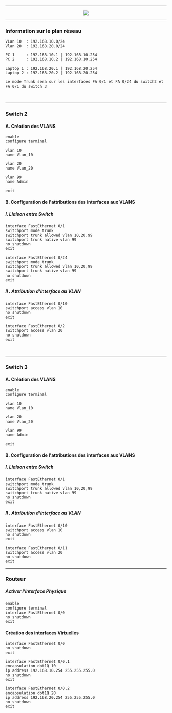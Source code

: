 -----------------------------------------------------------------------------------------------------------------------------------------------

<p align ='center'>
  <a href="https://www.it-connect.fr/mise-en-place-de-vlans-et-de-routage-inter-vlans/comment-page-3/#comment-224892">
    <img src='https://user-images.githubusercontent.com/35907/227744660-e51df597-ba58-4fe8-ac26-cf169eacb185.png'>
  </a>
</p>

-----------------------------------------------------------------------------------------------------------------------------------------------
### Information sur le plan réseau
```
VLan 10  : 192.168.10.0/24
Vlan 20  : 192.168.20.0/24

PC 1     : 192.168.10.1 | 192.168.10.254
PC 2     : 192.168.10.2 | 192.168.10.254

Laptop 1 : 192.168.20.1 | 192.168.20.254
Laptop 2 : 192.168.20.2 | 192.168.20.254

Le mode Trunk sera sur les interfaces FA 0/1 et FA 0/24 du switch2 et FA 0/1 du switch 3
```

<br />


-----------------------------------------------------------------------------------------------------------------------------------------------
### Switch 2

#### A. Création des VLANS 
```
enable
configure terminal

vlan 10
name Vlan_10

vlan 20
name Vlan_20

vlan 99
name Admin

exit
```


#### B. Configuration de l'attributions des interfaces aux VLANS
##### I. Liaison entre Switch
```
interface FastEthernet 0/1
switchport mode trunk
switchport trunk allowed vlan 10,20,99
switchport trunk native vlan 99
no shutdown
exit

interface FastEthernet 0/24
switchport mode trunk
switchport trunk allowed vlan 10,20,99
switchport trunk native vlan 99
no shutdown
exit
```

##### II . Attribution d'interface au VLAN
```
interface FastEthernet 0/10
switchport access vlan 10
no shutdown
exit

interface FastEthernet 0/2
switchport access vlan 20
no shutdown
exit
```


<br />

-----------------------------------------------------------------------------------------------------------------------------------------------
### Switch 3

#### A. Création des VLANS 
```
enable
configure terminal

vlan 10
name Vlan_10

vlan 20
name Vlan_20

vlan 99
name Admin

exit
```

#### B. Configuration de l'attributions des interfaces aux VLANS
##### I. Liaison entre Switch
```
interface FastEthernet 0/1
switchport mode trunk
switchport trunk allowed vlan 10,20,99
switchport trunk native vlan 99
no shutdown
exit
```

##### II . Attribution d'interface au VLAN
```
interface FastEthernet 0/10
switchport access vlan 10
no shutdown
exit

interface FastEthernet 0/11
switchport access vlan 20
no shutdown
exit
```

-----------------------------------------------------------------------------------------------------------------------------------------------
### Routeur

##### Activer l'interface Physique
```
enable
configure terminal
interface FastEthernet 0/0
no shutdown
exit
```

#### Création des interfaces Virtuelles
```
interface FastEthernet 0/0
no shutdown
exit

interface FastEthernet 0/0.1
encapsulation dot1Q 10
ip address 192.168.10.254 255.255.255.0 
no shutdown
exit

interface FastEthernet 0/0.2
encapsulation dot1Q 20
ip address 192.168.20.254 255.255.255.0 
no shutdown
exit
```


